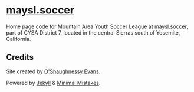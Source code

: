 # [maysl.soccer](https://maysl.soccer)

Home page code for Mountain Area Youth Soccer League at [maysl.soccer](https://maysl.soccer),
part of CYSA District 7, located in the central Sierras south of Yosemite, California.

## Credits

Site created by [O'Shaughnessy Evans](https://github.com/oshaughnessy).

Powered by [Jekyll](https://jekyllrb.com/) & [Minimal Mistakes](https://mademistakes.com/work/minimal-mistakes-jekyll-theme/).


